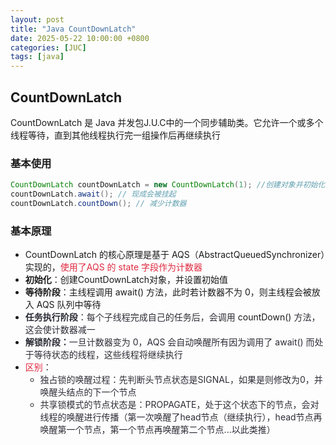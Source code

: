 ```yaml
---
layout: post
title: "Java CountDownLatch"
date: 2025-05-22 10:00:00 +0800
categories: [JUC]
tags: [java]
---
```



## CountDownLatch
CountDownLatch 是 Java 并发包J.U.C中的一个同步辅助类。它允许一个或多个线程等待，直到其他线程执行完一组操作后再继续执行

### 基本使用
```java
CountDownLatch countDownLatch = new CountDownLatch(1); //创建对象并初始化计数器
countDownLatch.await(); // 现成会被挂起
countDownLatch.countDown(); // 减少计数器
```

### 基本原理
+ CountDownLatch 的核心原理是基于 AQS（AbstractQueuedSynchronizer）实现的，<font style="color:#DF2A3F;">使用了AQS 的 state 字段作为计数器</font>
+ **初始化**：创建CountDownLatch对象，并设置初始值
+ **等待阶段**：主线程调用 await() 方法，此时若计数器不为 0，则主线程会被放入 AQS 队列中等待
+ **<font style="color:rgb(44, 44, 54);">任务执行阶段</font>**<font style="color:rgb(44, 44, 54);">：每个子线程完成自己的任务后，会调用 </font>countDown()<font style="color:rgb(44, 44, 54);"> 方法，这会使计数器减一</font>
+ **<font style="color:rgb(44, 44, 54);">解锁阶段：</font>**<font style="color:rgb(44, 44, 54);">一旦计数器变为 0，AQS 会自动唤醒所有因为调用了 await() 而处于等待状态的线程，这些线程将继续执行</font>
+ <font style="color:#DF2A3F;">区别</font><font style="color:rgb(44, 44, 54);">：</font>
    - <font style="color:rgb(44, 44, 54);">独占锁的唤醒过程：先判断头节点状态是SIGNAL，如果是则修改为0，并唤醒头结点的下一个节点</font>
    - <font style="color:rgb(44, 44, 54);">共享锁模式的节点状态是：PROPAGATE，处于这个状态下的节点，会对线程的唤醒进行传播（第一次唤醒了head节点（继续执行），head节点再唤醒第一个节点，第一个节点再唤醒第二个节点...以此类推）</font>
